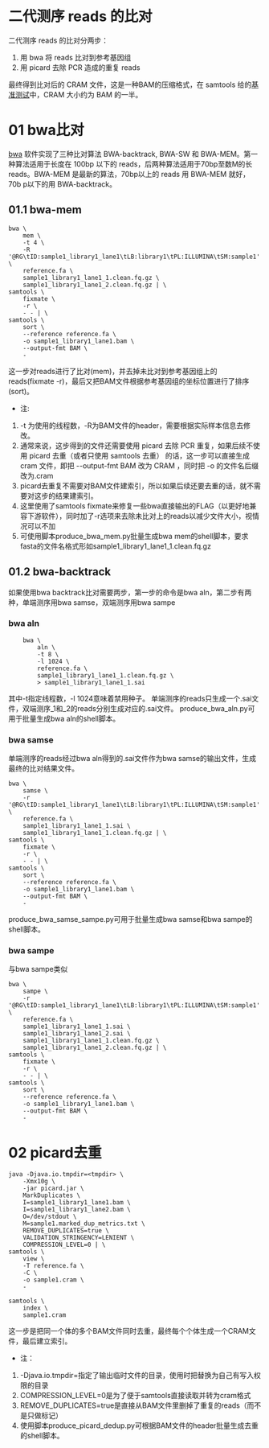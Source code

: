 # 二代测序 reads 的比对
二代测序 reads 的比对分两步：
  1. 用 bwa 将 reads 比对到参考基因组
  2. 用 picard 去除 PCR 造成的重复 reads
 
最终得到比对后的 CRAM 文件，这是一种BAM的压缩格式，在 samtools 给的[基准测试](http://www.htslib.org/benchmarks/CRAM.html)中，CRAM 大小约为 BAM 的一半。
# 01 bwa比对
[bwa](https://github.com/lh3/bwa) 软件实现了三种比对算法 BWA-backtrack, BWA-SW 和 BWA-MEM。第一种算法适用于长度在 100bp 以下的 reads，后两种算法适用于70bp至数M的长 reads。BWA-MEM 是最新的算法，70bp以上的 reads 用 BWA-MEM 就好，70b p以下的用 BWA-backtrack。
## 01.1 bwa-mem
```
bwa \
    mem \
    -t 4 \
    -R '@RG\tID:sample1_library1_lane1\tLB:library1\tPL:ILLUMINA\tSM:sample1' \
    reference.fa \
    sample1_library1_lane1_1.clean.fq.gz \
    sample1_library1_lane1_2.clean.fq.gz | \
samtools \
    fixmate \
    -r \
    - - | \
samtools \
    sort \
    --reference reference.fa \   
    -o sample1_library1_lane1.bam \
    --output-fmt BAM \
    -
```
这一步对reads进行了比对(mem)，并去掉未比对到参考基因组上的reads(fixmate -r)，最后又把BAM文件根据参考基因组的坐标位置进行了排序(sort)。
- 注:
1. -t 为使用的线程数，-R为BAM文件的header，需要根据实际样本信息去修改。
2. 通常来说，这步得到的文件还需要使用 picard 去除 PCR 重复，如果后续不使用 picard 去重（或者只使用 samtools 去重） 的话，这一步可以直接生成 cram 文件，即把 --output-fmt BAM 改为 CRAM ，同时把 -o 的文件名后缀改为.cram
3. picard去重复不需要对BAM文件建索引，所以如果后续还要去重的话，就不需要对这步的结果建索引。
4. 这里使用了samtools fixmate来修复一些bwa直接输出的FLAG（以更好地兼容下游软件），同时加了-r选项来去除未比对上的reads以减少文件大小，视情况可以不加
5. 可使用脚本produce_bwa_mem.py批量生成bwa mem的shell脚本，要求fasta的文件名格式形如sample1_library1_lane1_1.clean.fq.gz
## 01.2 bwa-backtrack
如果使用bwa backtrack比对需要两步，第一步的命令是bwa aln，第二步有两种，单端测序用bwa samse，双端测序用bwa sampe
### bwa aln
```
    bwa \
        aln \
        -t 8 \
        -l 1024 \
        reference.fa \
        sample1_library1_lane1_1.clean.fq.gz \
        > sample1_library1_lane1_1.sai
```
其中-t指定线程数，-l 1024意味着禁用种子。
单端测序的reads只生成一个.sai文件，双端测序_1和_2的reads分别生成对应的.sai文件。
produce_bwa_aln.py可用于批量生成bwa aln的shell脚本。
### bwa samse
单端测序的reads经过bwa aln得到的.sai文件作为bwa samse的输出文件，生成最终的比对结果文件。
```
bwa \
    samse \
    -r '@RG\tID:sample1_library1_lane1\tLB:library1\tPL:ILLUMINA\tSM:sample1' \
    reference.fa \
    sample1_library1_lane1_1.sai \
    sample1_library1_lane1_1.clean.fq.gz | \
samtools \
    fixmate \
    -r \
    - - | \
samtools \
    sort \
    --reference reference.fa \   
    -o sample1_library1_lane1.bam \
    --output-fmt BAM \
    -
```
produce_bwa_samse_sampe.py可用于批量生成bwa samse和bwa sampe的shell脚本。
### bwa sampe
与bwa sampe类似
```
bwa \
    sampe \
    -r '@RG\tID:sample1_library1_lane1\tLB:library1\tPL:ILLUMINA\tSM:sample1' \
    reference.fa \
    sample1_library1_lane1_1.sai \
    sample1_library1_lane1_2.sai \
    sample1_library1_lane1_1.clean.fq.gz \
    sample1_library1_lane1_2.clean.fq.gz | \
samtools \
    fixmate \
    -r \
    - - | \
samtools \
    sort \
    --reference reference.fa \   
    -o sample1_library1_lane1.bam \
    --output-fmt BAM \
    -
```

# 02 picard去重
```
java -Djava.io.tmpdir=<tmpdir> \
    -Xmx10g \
    -jar picard.jar \
    MarkDuplicates \
    I=sample1_library1_lane1.bam \
    I=sample1_library1_lane2.bam \
    O=/dev/stdout \
    M=sample1.marked_dup_metrics.txt \
    REMOVE_DUPLICATES=true \
    VALIDATION_STRINGENCY=LENIENT \
    COMPRESSION_LEVEL=0 | \
samtools \
    view \
    -T reference.fa \
    -C \
    -o sample1.cram \
    -

samtools \
    index \
    sample1.cram
```
这一步是把同一个体的多个BAM文件同时去重，最终每个个体生成一个CRAM文件，最后建立索引。
- 注：
1. -Djava.io.tmpdir=<tmpdir>指定了输出临时文件的目录，使用时把<tmpdir>替换为自己有写入权限的目录
2. COMPRESSION_LEVEL=0是为了便于samtools直接读取并转为cram格式
3. REMOVE_DUPLICATES=true是直接从BAM文件里删掉了重复的reads（而不是只做标记）
4. 使用脚本produce_picard_dedup.py可根据BAM文件的header批量生成去重的shell脚本。
